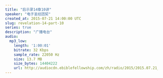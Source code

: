 ```yaml
---
title: "启示录14章10讲"
speaker: "电子圣经团契"
created_at: 2015-07-21 14:00:00 UTC
slug: revelation-14-part-10
series: true
description: "广播电台"
audio:
  mp3_low:
    length: '1:00:01'
    bitrate: 32 Kbps
    sample_rate: 22050 Hz
    size: 13.7 MB
    size_bytes: 14404222
    url: http://audiocdn.ebiblefellowship.com/zh/radio/2015/2015.07.21_EBF_-_Revelation_14_Part_10.mp3
---
```

